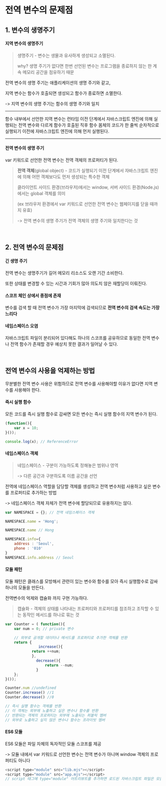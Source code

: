# 전역 변수의 문제점



## 1. 변수의 생명주기

#### 지역 변수의 생명주기

> 생명주기 - 변수는 생물과 유사하게 생성되고 소멸된다.
>
> why? 생명 주기가 없다면 한번 선언된 변수는 프로그램을 종료하지 않는 한 계속 메모리 공간을 점유하기 때문

전역 변수의 생명 주기는 애플리케이션의 생명 주기와 같고,

지역 변수는 함수가 호출되면 생성되고 함수가 종료하면 소멸한다.

-> 지역 변수의 생명 주기는 함수의 생명 주기와 일치

----

함수 내부에서 선언한 지역 변수는 런타임 이전 단계에서 자바스크립트 엔진에 의해 실행되는 전역 변수와 다르게 함수가 호출된 직후 함수 몸체의 코드가 한 줄씩 순차적으로 실행되기 이전에 자바스크립트 엔진에 의해 먼저 실행된다.

----



#### 전역 변수의 생명 주기

var 키워드로 선언한 전역 변수는 전역 객체의 프로퍼티가 된다.

> **전역 객체**(global object) - 코드가 실행되기 이전 단계에서 자바스크립트 엔진에 의해 어떤 객체보다도 먼저 생성되는 특수한 객체
>
> 클라이언트 사이드 환경(브라우저)에서는 window, 서버 사이드 환경(Node.js)에서는 global 객체를 의미
>
> (ex 브라우저 환경에서 var 키워드로 선언한 전역 변수는 웹페이지를 닫을 때까지 유효)
>
> -> 전역 변수의 생명 주기가 전역 객체의 생명 주기와 일치한다는 것



<br>

## 2. 전역 변수의 문제점



#### 긴 생명 주기

전역 변수는 생명주기가 길어 메모리 리소스도 오랜 기간 소비한다.

또한 상태를 변경할 수 있는 시간과 기회가 많아 의도치 않은 재할당이 이뤄진다.



#### 스코프 체인 상에서 종점에 존재

변수를 검색 할 때 전역 변수가 가장 마지막에 검색되므로 **전역 변수의 검색 속도는 가장 느리다**



#### 네임스페이스 오염

자바스크립트 파일이 분리되어 있다해도 하나의 스코프를 공유하므로 동일한 전역 변수나 전역 함수가 존재할 경우 예상치 못한 결과가 일어날 수 있다.



<br>

## 전역 변수의 사용을 억제하는 방법

무분별한 전역 변수 사용은 위험하므로 전역 변수를 사용해야할 이유가 없다면 지역 변수를 사용해야 한다.



#### 즉시 실행 함수

모든 코드를 즉시 실행 함수로 감싸면 모든 변수는 즉시 실행 함수의 지역 변수가 된다.

```js
(function(){
    var x = 10;
}());

console.log(x); // ReferenceError
```



#### 네임스페이스 객체

> 네임스페이스 - 구분이 가능하도록 정해놓은 범위나 영역
>
> -> 다른 공간과 구분하도록 이름 공간을 선언

전역에 네임스페이스 역할을 담당할 객체를 생성하고 전역 변수처럼 사용하고 싶은 변수를 프로퍼티로 추가하는 방법

-> 네임스페이스 객체 자체가 전역 변수에 할당되므로 유용하지는 않다.

```js
var NAMESPACE = {}; // 전역 네임스페이스 객체

NAMESPACE.name = 'Hong';

NAMESPACE.name // Hong

NAMESPACE.info={
    address : 'Seoul',
    phone : '010'
}
NAMESPACE.info.address // Seoul
```



#### 모듈 패턴

모듈 패턴은 클래스를 모방해서 관련이 있는 변수와 함수를 모아 즉시 실행함수로 감싸 하나의 모듈을 만든다.

전역변수의 억제와 캡슐화 까지 구현 가능하다.

> 캡슐화 - 객체의 상태를 나타내는 프로퍼티와 프로퍼티를 참조하고 조작할 수 있는 동작인 메서드를 하나로 묶는 것

```js
var Counter = ( function(){
    var num = 0; // private 변수

    // 외부로 공개할 데이터나 메서드를 프로퍼티로 추가한 객체를 반환
    return {
               increase(){
    		return ++num;
			},
              decrease(){
                  return --num;
              }
    };
}());

Counter.num //undefined
Counter.increase() //1
Counter.decrease() //0

// 즉시 실행 함수는 객체를 반환
// 이 객체는 외부에 노출하고 싶은 변수나 함수를 반환
// 반환되는 객체의 프로퍼티는 외부에 노출되는 퍼블릭 멤버
// 외부로 노출하고 싶지 않은 변수나 함수는 프라이빗 멤버
```



#### ES6 모듈

ES6 모듈은 파일 자체의 독자적인 모듈 스코프를 제공

-> 모듈 내에서 var 키워드로 선언한 변수는 전역 변수가 아니며 window 객체의 프로퍼티도 아니다

```js
<script type="module" src="lib.mjs"></script>
<script type="module" src="app.mjs"></script>
// script 태그에 type="module" 어트리뷰트를 추가하면 로드된 자바스크립트 파일은 모듈로서 동작
```




